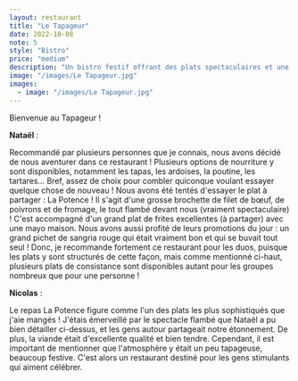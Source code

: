 ```yaml
---
layout: restaurant
title: "Le Tapageur"
date: 2022-10-08
note: 5
style: "Bistro"
price: "medium"
description: "Un bistro festif offrant des plats spectaculaires et une ambiance vivante, parfait pour les célébrations"
image: "/images/Le Tapageur.jpg"
images:
  - image: "/images/Le Tapageur.jpg"
---
```


Bienvenue au Tapageur !

**Nataël** :

Recommandé par plusieurs personnes que je connais, nous avons décidé de nous aventurer dans ce restaurant ! Plusieurs options de nourriture y sont disponibles, notamment les tapas, les ardoises, la poutine, les tartares… Bref, assez de choix pour combler quiconque voulant essayer quelque chose de nouveau ! Nous avons été tentés d'essayer le plat à partager : La Potence ! Il s'agit d'une grosse brochette de filet de bœuf, de poivrons et de fromage, le tout flambé devant nous (vraiment spectaculaire) ! C'est accompagné d'un grand plat de frites excellentes (à partager) avec une mayo maison. Nous avons aussi profité de leurs promotions du jour : un grand pichet de sangria rouge qui était vraiment bon et qui se buvait tout seul ! Donc, je recommande fortement ce restaurant pour les duos, puisque les plats y sont structurés de cette façon, mais comme mentionné ci-haut, plusieurs plats de consistance sont disponibles autant pour les groupes nombreux que pour une personne !

**Nicolas** :

Le repas La Potence figure comme l'un des plats les plus sophistiqués que j'aie mangés ! J'étais émerveillé par le spectacle flambé que Nataël a pu bien détailler ci-dessus, et les gens autour partageait notre étonnement. De plus, la viande était d'excellente qualité et bien tendre. Cependant, il est important de mentionner que l'atmosphère y était un peu tapageuse, beaucoup festive. C'est alors un restaurant destiné pour les gens stimulants qui aiment célébrer. 